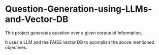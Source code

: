 # Question-Generation-using-LLMs-and-Vector-DB

This project generates question over a given corpus of information.

It uses a LLM and the FAISS vector DB to acomplish the above mentioned objectives.
